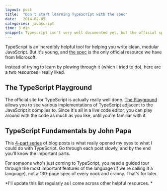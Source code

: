 ```yaml
---
layout: post
title:  "Don't start learning TypeScript with the spec"
date:   2014-02-05
categories: javascript
time: 3 min
snippet: Typescript isn't very well documented yet, but the official spec isn't all we've got. Here's where I'd recommend you get started.  
---
```


TypeScript is an incredibly helpful tool for helping you write clean, modular JavaScript. But it's young, and [the spec](http://www.typescriptlang.org/Content/TypeScript%20Language%20Specification.pdf) is the only official resource we have from Microsoft. 

Instead of trying to learn by plowing through it (which I tried to do), here are a two resources I really liked. 

## The TypeScript Playground 

The official site for TypeScript is actually really well done. [The Playground](http://www.typescriptlang.org/Playground/) allows you to see various implementations of TypeScript adjacent to the JavaScript it compiles to. Since it's all in a live code editor, you can play around with the code as much as you like, until you're familiar with it. 

## TypeScript Fundamentals by John Papa 

This [4-part series](http://www.johnpapa.net/typescriptpost1/) of blog posts is what really opened my eyes to what I could do with TypeScript. Go through each post slowly, and by the end you'll know the important parts. 

For someone who's just coming to TypeScript, you need a guided tour through the most important features of the language (if we're calling it a language), not a 130-page spec of every nook and cranny. That's for later.

*I'll update this list regularly as I come across other helpful resources. *



